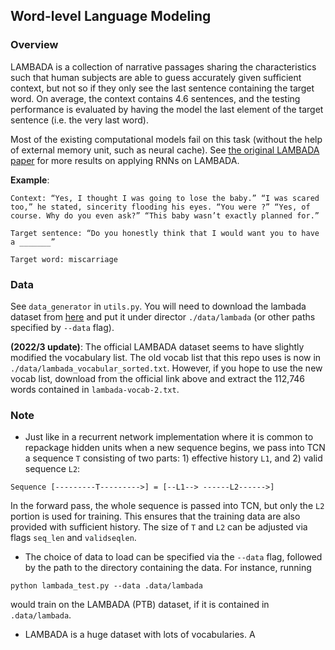 ## Word-level Language Modeling

### Overview

LAMBADA is a collection of narrative passages sharing the characteristics such that human subjects are able to guess accurately given sufficient context, but not so if they only see the last sentence containing the target word. On average, the context contains 4.6 sentences, and the testing performance is evaluated by having the model the last element of the target sentence (i.e. the very last word). 

Most of the existing computational models fail on this task (without the help of external memory unit, such as neural cache). See [the original LAMBADA paper](https://arxiv.org/pdf/1606.06031.pdf) for more results on applying RNNs on LAMBADA.

**Example**: 
```
Context: “Yes, I thought I was going to lose the baby.” “I was scared too,” he stated, sincerity flooding his eyes. “You were ?” “Yes, of course. Why do you even ask?” “This baby wasn’t exactly planned for.”

Target sentence: “Do you honestly think that I would want you to have a _______” 

Target word: miscarriage
```

### Data

See `data_generator` in `utils.py`. You will need to download the lambada dataset from [here](http://clic.cimec.unitn.it/lambada/) and put it under director `./data/lambada` (or other paths specified by `--data` flag). 

**(2022/3 update)**: The official LAMBADA dataset seems to have slightly modified the vocabulary list. The old vocab list that this repo uses is now in `./data/lambada_vocabular_sorted.txt`. However, if you hope to use the new vocab list, download from the official link above and extract the 112,746 words contained in `lambada-vocab-2.txt`.

### Note

- Just like in a recurrent network implementation where it is common to repackage 
hidden units when a new sequence begins, we pass into TCN a sequence `T` consisting 
of two parts: 1) effective history `L1`, and 2) valid sequence `L2`:

```
Sequence [---------T--------->] = [--L1--> ------L2------>]
```

In the forward pass, the whole sequence is passed into TCN, but only the `L2` portion is used for 
training. This ensures that the training data are also provided with sufficient history. The size
of `T` and `L2` can be adjusted via flags `seq_len` and `validseqlen`. 

- The choice of data to load can be specified via the `--data` flag, followed by the path to
the directory containing the data. For instance, running

```
python lambada_test.py --data .data/lambada
```

would train on the LAMBADA (PTB) dataset, if it is contained in `.data/lambada`.

- LAMBADA is a huge dataset with lots of vocabularies. A
